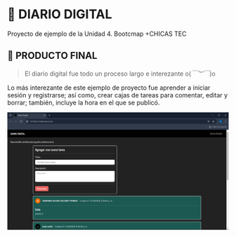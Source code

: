 # 📝 DIARIO DIGITAL

Proyecto de ejemplo de la Unidad 4. Bootcmap +CHICAS TEC

## 📖 PRODUCTO FINAL 

> El diario digital fue todo un proceso largo e interezante o(*￣︶￣*)o

Lo más interezante de este ejemplo de proyecto fue aprender a iniciar sesión y registrarse; así como, crear cajas de tareas para comentar, editar y borrar; también, incluye la hora en el que se publicó.

![login](./assets/img/final.png "login")